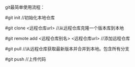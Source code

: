 git最简单使用流程：

#git init //初始化本地仓库

#git clone <远程仓库url> //从远程仓库克隆一个版本库到本地

#git remote add <远程仓库别名> <远程仓库url> //添加远程仓库

#git pull //从远程仓库获取最新版本并合并到本地。包含所有分支

#git push <remote> <branch> //上传代码


